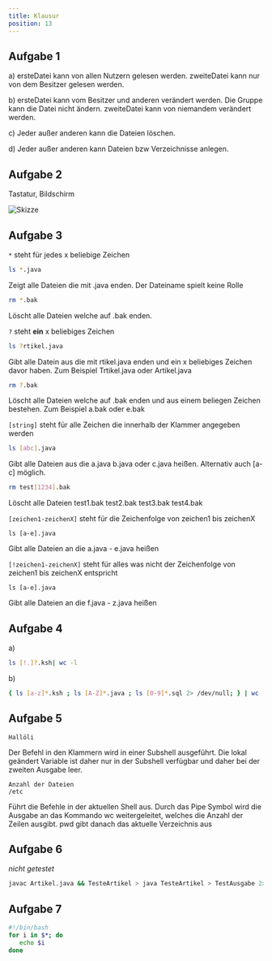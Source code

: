 ```yaml
---
title: Klausur
position: 13
---
```


## Aufgabe 1

a) ersteDatei kann von allen Nutzern gelesen werden. zweiteDatei kann nur von dem Besitzer gelesen werden. 

b) ersteDatei kann vom Besitzer und anderen verändert werden. Die Gruppe kann die Datei nicht ändern. zweiteDatei kann von niemandem verändert werden.

c) Jeder außer anderen kann die Dateien löschen. 

d) Jeder außer anderen kann Dateien bzw Verzeichnisse anlegen. 

## Aufgabe 2

Tastatur, Bildschirm

![Skizze](einausgabe.jpg)


## Aufgabe 3

`*` steht für jedes x beliebige Zeichen
```bash
ls *.java
``` 
Zeigt alle Dateien die mit .java enden. Der Dateiname spielt keine Rolle

```bash
rm *.bak
```
Löscht alle Dateien welche auf .bak enden. 

`?` steht **ein** x beliebiges Zeichen

```bash
ls ?rtikel.java
```
Gibt alle Datein aus die mit rtikel.java enden und ein x beliebiges Zeichen davor haben. Zum Beispiel Trtikel.java oder Artikel.java

```bash
rm ?.bak
```
Löscht alle Dateien welche auf .bak enden und aus einem beliegen Zeichen bestehen. Zum Beispiel a.bak oder e.bak

`[string]` steht für alle Zeichen die innerhalb der Klammer angegeben werden

```bash
ls [abc].java
```
Gibt alle Dateien aus die a.java b.java oder c.java heißen.
Alternativ auch [a-c] möglich. 

```bash
rm test[1234].bak
```
Löscht alle Dateien test1.bak test2.bak test3.bak test4.bak

`[zeichen1-zeichenX]` steht für die Zeichenfolge von zeichen1 bis zeichenX

```
ls [a-e].java
```

Gibt alle Dateien an die a.java - e.java heißen


`[!zeichen1-zeichenX]` steht für alles was nicht der Zeichenfolge von zeichen1 bis zeichenX entspricht

```
ls [a-e].java
```

Gibt alle Dateien an die f.java - z.java heißen

## Aufgabe 4

a) 
```bash
ls [!.]?.ksh| wc -l
```

b) 
```bash
{ ls [a-z]*.ksh ; ls [A-Z]*.java ; ls [0-9]*.sql 2> /dev/null; } | wc -l
```

## Aufgabe 5

```
Hallöli

```

Der Befehl in den Klammern wird in einer Subshell ausgeführt. Die lokal geändert Variable ist daher nur in der Subshell verfügbar und daher bei der zweiten Ausgabe leer. 

```
Anzahl der Dateien
/etc
```

Führt die Befehle in der aktuellen Shell aus. Durch das Pipe Symbol wird die Ausgabe an das Kommando wc weitergeleitet, welches die Anzahl der Zeilen ausgibt. pwd gibt danach das aktuelle Verzeichnis aus

## Aufgabe 6

*nicht getestet*

```bash
javac Artikel.java && TesteArtikel > java TesteArtikel > TestAusgabe 2> TestFehler
```

## Aufgabe 7

```bash
#!/bin/bash 
for i in $*; do 
   echo $i 
done
```

